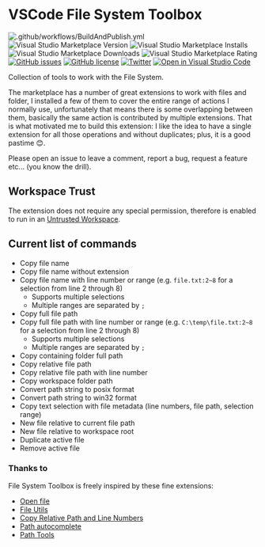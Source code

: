 # VSCode File System Toolbox

![.github/workflows/BuildAndPublish.yml](https://github.com/carlocardella/vscode-FileSystemToolbox/workflows/.github/workflows/BuildAndPublish.yml/badge.svg?branch=master)
![Visual Studio Marketplace Version](https://img.shields.io/visual-studio-marketplace/v/carlocardella.vscode-fileSystemToolbox)
![Visual Studio Marketplace Installs](https://img.shields.io/visual-studio-marketplace/i/carlocardella.vscode-fileSystemToolbox)
![Visual Studio Marketplace Downloads](https://img.shields.io/visual-studio-marketplace/d/carlocardella.vscode-fileSystemToolbox)
![Visual Studio Marketplace Rating](https://img.shields.io/visual-studio-marketplace/r/carlocardella.vscode-fileSystemToolbox)
[![GitHub issues](https://img.shields.io/github/issues/carlocardella/vscode-FileSystemToolbox.svg)](https://github.com/carlocardella/vscode-FileSystemToolbox/issues)
[![GitHub license](https://img.shields.io/github/license/carlocardella/vscode-FileSystemToolbox.svg)](https://github.com/carlocardella/vscode-FileSystemToolbox/blob/master/LICENSE.md)
[![Twitter](https://img.shields.io/twitter/url/https/github.com/carlocardella/vscode-FileSystemToolbox.svg?style=social)](https://twitter.com/intent/tweet?text=Wow:&url=https%3A%2F%2Fgithub.com%2Fcarlocardella%2Fvscode-FileSystemToolbox)
[![Open in Visual Studio Code](https://open.vscode.dev/badges/open-in-vscode.svg)](https://open.vscode.dev/carlocardella/vscode-filesystemtoolbox)


Collection of tools to work with the File System.

The marketplace has a number of great extensions to work with files and folder, I installed a few of them to cover the entire range of actions I normally use, unfortunately that means there is some overlapping between them, basically the same action is contributed by multiple extensions. That is what motivated me to build this extension: I like the idea to have a single extension for all those operations and without duplicates; plus, it is a good pastime 😊.

Please open an issue to leave a comment, report a bug, request a feature etc... (you know the drill).

## Workspace Trust

The extension does not require any special permission, therefore is enabled to run in an [Untrusted Workspace](https://github.com/microsoft/vscode/issues/120251).

## Current list of commands

* Copy file name
* Copy file name without extension
* Copy file name with line number or range (e.g. `file.txt:2~8` for a selection from line 2 through 8)
  * Supports multiple selections
  * Multiple ranges are separated by `;`
* Copy full file path
* Copy full file path with line number or range (e.g. `C:\temp\file.txt:2~8` for a selection from line 2 through 8)
  * Supports multiple selections
  * Multiple ranges are separated by `;`
* Copy containing folder full path
* Copy relative file path
* Copy relative file path with line number
* Copy workspace folder path
* Convert path string to posix format
* Convert path string to win32 format
* Copy text selection with file metadata (line numbers, file path, selection range)
* New file relative to current file path
* New file relative to workspace root
* Duplicate active file
* Remove active file

### Thanks to

File System Toolbox is freely inspired by these fine extensions:

* [Open file](https://marketplace.visualstudio.com/items?itemName=Fr43nk.seito-openfile)
* [File Utils](https://marketplace.visualstudio.com/items?itemName=sleistner.vscode-fileutils)
* [Copy Relative Path and Line Numbers](https://marketplace.visualstudio.com/items?itemName=ezforo.copy-relative-path-and-line-numbers)
* [Path autocomplete](https://marketplace.visualstudio.com/items?itemName=ionutvmi.path-autocomplete)
* [Path Tools](https://marketplace.visualstudio.com/items?itemName=cg-cnu.vscode-path-tools)
